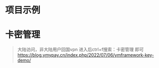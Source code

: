 # 项目示例

# 卡密管理
> 大陆访问，非大陆用户回国vpn
> 进入后ctrl+f搜索：卡密管理 即可
> https://blog.ymypay.cn/index.php/2022/07/06/ymframework-key-demo/
